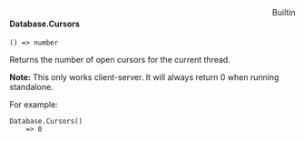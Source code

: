 <div style="float:right"><span class="builtin">Builtin</span></div>

#### Database.Cursors

``` suneido
() => number
```

Returns the number of open cursors for the current thread.

**Note:** This only works client-server. It will always return 0 when running standalone.

For example:

``` suneido
Database.Cursors()
    => 0
```